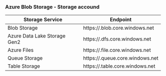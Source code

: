 ### Azure Blob Storage - Storage accound

| Storage Service | Endpoint | 
|--|--|
| Blob Storage | https://<storage-account>.blob.core.windows.net |
| Azure Data Lake Storage Gen2 | https://<storage-account>.dfs.core.windows.net |
| Azure Files | https://<storage-account>.file.core.windows.net |
| Queue Storage | https://<storage-account>.queue.core.windows.net |
| Table Storage | https://<storage-account>.table.core.windows.net |
  

